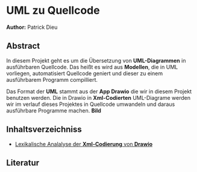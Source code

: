 # UML zu Quellcode
**Author:** Patrick Dieu
## Abstract

In diesem Projekt geht es um die Übersetzung von **UML-Diagrammen** in 
ausführbaren Quellcode. Das heißt es wird aus
**Modellen**, die in UML vorliegen, automatisiert Quellcode geniert und dieser zu einem ausführbarem Programm compilliert.

Das Format der **UML** stammt aus der **App Drawio** die wir in diesem Projekt benutzen werden.
Die in Drawio in **Xml-Codierten** UML-Diagrame werden wir im verlauf dieses Projektes in Quellcode umwandeln und daraus ausführbare Programme machen.
**Bild**

## Inhaltsverzeichniss


* [Lexikalische Analalyse der **Xml-Codierung** von **Drawio**]()
 


## Literatur

